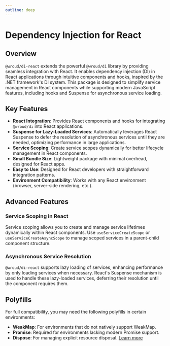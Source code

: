 ```yaml
---
outline: deep
---
```


# Dependency Injection for React

## Overview

`@wroud/di-react` extends the powerful `@wroud/di` library by providing seamless integration with React. It enables dependency injection (DI) in React applications through intuitive components and hooks, inspired by the .NET framework's DI system. This package is designed to simplify service management in React components while supporting modern JavaScript features, including hooks and Suspense for asynchronous service loading.

## Key Features

- **React Integration**: Provides React components and hooks for integrating `@wroud/di` into React applications.
- **Suspense for Lazy-Loaded Services**: Automatically leverages React Suspense to defer the resolution of asynchronous services until they are needed, optimizing performance in large applications.
- **Service Scoping**: Create service scopes dynamically for better lifecycle management in React components.
- **Small Bundle Size**: Lightweight package with minimal overhead, designed for React apps.
- **Easy to Use**: Designed for React developers with straightforward integration patterns.
- **Environment Compatibility**: Works with any React environment (browser, server-side rendering, etc.).

## Advanced Features

### Service Scoping in React

Service scoping allows you to create and manage service lifetimes dynamically within React components. Use `useServiceCreateScope` or `useServiceCreateAsyncScope` to manage scoped services in a parent-child component structure.

### Asynchronous Service Resolution

`@wroud/di-react` supports lazy loading of services, enhancing performance by only loading services when necessary. React's Suspense mechanism is used to handle these lazy-loaded services, deferring their resolution until the component requires them.

## Polyfills

For full compatibility, you may need the following polyfills in certain environments:

- **WeakMap**: For environments that do not natively support WeakMap.
- **Promise**: Required for environments lacking modern Promise support.
- **Dispose**: For managing explicit resource disposal. [Learn more](https://github.com/tc39/proposal-explicit-resource-management)
